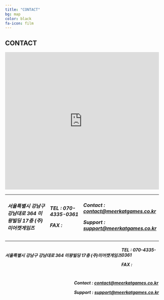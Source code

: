```yaml
---
title: "CONTACT"
bg: map
color: black
fa-icon: film
---
```

## CONTACT

<iframe src="https://www.google.com/maps/embed?pb=!1m18!1m12!1m3!1d1582.7612505906102!2d127.02859328696883!3d37.495592997464044!2m3!1f0!2f0!3f0!3m2!1i1024!2i768!4f13.1!3m3!1m2!1s0x0%3A0x0!2zMzfCsDI5JzQ0LjEiTiAxMjfCsDAxJzQ1LjciRQ!5e0!3m2!1sko!2skr!4v1533521760110" width="100%" height="450" frameborder="0" style="border:0" allowfullscreen></iframe>

<table width="100%" border="0">
  <tr>
    <td width="35%"><h5>서울특별시 강남구 강남대로 364 미왕빌딩 17층 (주)미어캣게임즈</h5></td>
    <td width="25%"><h5><p>TEL : 070-4335-0361</P><p>FAX : </p></h5></td>
    <td width="40%"><h5><p>Contact : <a href="mailto:contact@meerkatgames.co.kr">contact@meerkatgames.co.kr</a></p><p>Support : <a href="mailto:Support : support@meerkatgames.co.kr">support@meerkatgames.co.kr</a></P></h5></td>
  </tr>
  </table>

<div style="float:left;"><h5>서울특별시 강남구 강남대로 364 미왕빌딩 17층 (주)미어캣게임즈</h5></div>
<div style="float:center;"><h5><p>TEL : 070-4335-0361</P><p>FAX : </p></h5></div>
<div style="float:right;"><h5><p>Contact : <a href="mailto:contact@meerkatgames.co.kr">contact@meerkatgames.co.kr</a></p><p>Support : <a href="mailto:Support : support@meerkatgames.co.kr">support@meerkatgames.co.kr</a></P></h5></div>
